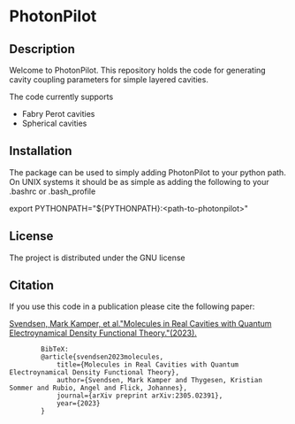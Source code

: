 # PhotonPilot

## Description

Welcome to PhotonPilot. This repository holds the code for generating cavity coupling parameters for simple layered cavities. 

The code currently supports
* Fabry Perot cavities
* Spherical cavities

## Installation
The package can be used to simply adding PhotonPilot 
to your python path. On UNIX systems it should be as simple
as adding the following to your .bashrc or .bash_profile

export PYTHONPATH="${PYTHONPATH}:\<path-to-photonpilot>"

## License
The project is distributed under the GNU license

## Citation 
If you use this code in a publication please cite the following paper:

[Svendsen, Mark Kamper, et al."Molecules in Real Cavities with Quantum Electroynamical Density Functional Theory."(2023).](https://arxiv.org/abs/2305.02391) 

            BibTeX:
            @article{svendsen2023molecules,
                title={Molecules in Real Cavities with Quantum Electroynamical Density Functional Theory},
                author={Svendsen, Mark Kamper and Thygesen, Kristian Sommer and Rubio, Angel and Flick, Johannes},
                journal={arXiv preprint arXiv:2305.02391},
                year={2023}
            }



